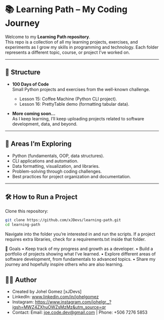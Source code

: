 # 📚 Learning Path – My Coding Journey

Welcome to my **Learning Path repository**.  
This repo is a collection of all my learning projects, exercises, and experiments as I grow my skills in programming and technology. Each folder represents a different topic, course, or project I’ve worked on.

---

## 📂 Structure

- **100 Days of Code**  
  Small Python projects and exercises from the well-known challenge.  
  - Lesson 15: Coffee Machine (Python CLI project).  
  - Lesson 16: PrettyTable demo (formatting tabular data).

- **More coming soon...**  
  As I keep learning, I’ll keep uploading projects related to software development, data, and beyond.

---

## 🚀 Areas I’m Exploring
- Python (fundamentals, OOP, data structures).  
- CLI applications and automation.  
- Data formatting, visualization, and libraries.  
- Problem-solving through coding challenges.  
- Best practices for project organization and documentation.  

---

## 🛠️ How to Run a Project

Clone this repository:
```bash
git clone https://github.com/xJDevs/learning-path.git
cd learning-path
```
Navigate into the folder you’re interested in and run the scripts.
If a project requires extra libraries, check for a requirements.txt inside that folder.

🌟 Goals
	•	Keep track of my progress and growth as a developer.
	•	Build a portfolio of projects showing what I’ve learned.
	•	Explore different areas of software development, from fundamentals to advanced topics.
	•	Share my journey and hopefully inspire others who are also learning.

## 👨‍💻 Author
- Created by Johel Gomez [xJDevs]
- LinkedIn: www.linkedin.com/in/johelgomez
- Instagram: https://www.instagram.com/johelgr._?igsh=MWZ4ZXhuOWZsMzMz&utm_source=qr
- Contact: Email: joe.code.dev@gmail.com | Phone: +506 7276 5853